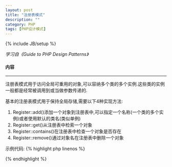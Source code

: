 ```yaml
---
layout: post
title: "注册表模式"
description: ""
category: PHP
tags: [PHP设计模式]
---
```

{% include JB/setup %}

*学习自《Guide to PHP Design Patterns》*

#### 内容
- - -
注册表模式用于访问全局可重用的对象,可以容纳多个类的多个实例.这些类的实例一般都是经常被调用到或当做参数传递的.

基本的注册表模式用于保持全局存储,需要以下4种实现方法:

<!--more-->
1. Register::add()添加一个对象到注册表中,可以指定一个名称(一个类的多个实例)或者使用默认的类名(类似单例)
2. Register::get()从注册表中检索一个对象
3. Register::contains()在注册表中检查一个对象是否存在
4. Register::remove()通过对象名在注册表中删除一个对象

示例代码:
{% highlight php linenos %}
<?php 
/**
 * 注册表类
 */
class Register {

    /**
     * @static
     * @var array 存储实例
     */
    static private $_store = array();

    /**
     * 添加一个对象到注册表中,可以指定一个名称(一个类的多个实例)或者使用默认的类名(类似单例)
     * 
     * @param mixed $object 被存储的对象
     * @param string $name 用于检索对象的名字
     * @return mixed 如果重写了实例,那么之前的实例会被返回
     */
    static public function add($object, $name = null) {
        $name   = $name !== null ? : get_class($object);
        $name   = strtolower($name);
        $return = null;
        if (isset(self::$_store[$name])) {
            $return = self::$_store[$name];
        }
        self::$_store[$name] = $object;
        return $return;
    }

    /**
     * 从注册表中检索一个对象
     * 
     * @param string $name 对象名字,{@see self::add()}
     * @return mixed
     * @throws Exception
     */
    static public function get($name){
        if (!self::contains($name)) {
            throw new Exception('对象没有存储在注册表中');
        }
        return self::$_store[$name];
    }

    /**
     * 在注册表中检查一个对象是否存在
     * 
     * @param string $name 对象名称,{@see self::add()}
     * @return bool
     */
    static public function contains($name)
    {
        if (isset(self::$_store[$name])) {
            return true;
        }
        return false;
    }

    /**
     * 通过对象名在注册表中删除一个对象
     * 
     * @param string $name 对象名称,{@see self::add()}
     * @return void
     */
    static public function remove($name)
    {
        if (self::contains($name)) {
            unset(self::$_store[$name]);
        }
    }
}
?>
{% endhighlight %}